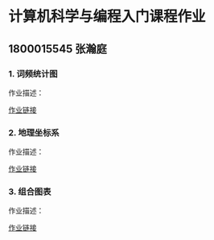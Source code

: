 # 计算机科学与编程入门课程作业
## 1800015545 张瀚庭
### 1. 词频统计图

作业描述：

[作业链接]()

### 2. 地理坐标系

作业描述：

[作业链接]()

### 3. 组合图表

作业描述：

[作业链接]()

